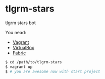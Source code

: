 # tlgrm-stars
tlgrm stars bot

You nead:
- [Vagrant](https://www.vagrantup.com/downloads.html)
- [VirtualBox](https://www.virtualbox.org/)
- [Fabric](http://www.fabfile.org/)

```bash
$ cd /path/to/tlgrm-stars
$ vagrant up
$ # you are awesome now with start project
